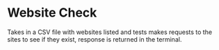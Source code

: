 # Website Check

Takes in a CSV file with websites listed and tests makes requests to the sites to see if they exist, response is returned in the terminal.
